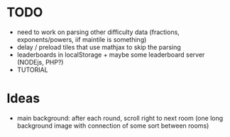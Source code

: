 # TODO

- need to work on parsing other difficulty data (fractions, exponents/powers, iif maintile is something)
- delay / preload tiles that use mathjax to skip the parsing
- leaderboards in localStorage + maybe some leaderboard server (NODEjs, PHP?)
- TUTORIAL

# Ideas

- main background: after each round, scroll right to next room (one long background image with connection of some sort between rooms)
